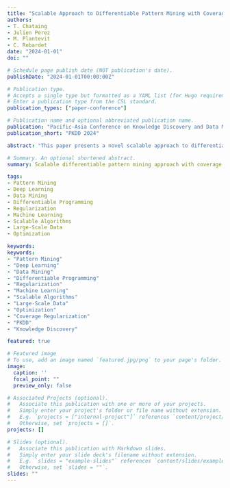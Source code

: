 ```yaml
---
title: "Scalable Approach to Differentiable Pattern Mining with Coverage Regularization"
authors:
- T. Chataing
- Julien Perez
- M. Plantevit
- C. Robardet
date: "2024-01-01"
doi: ""

# Schedule page publish date (NOT publication's date).
publishDate: "2024-01-01T00:00:00Z"

# Publication type.
# Accepts a single type but formatted as a YAML list (for Hugo requirements).
# Enter a publication type from the CSL standard.
publication_types: ["paper-conference"]

# Publication name and optional abbreviated publication name.
publication: "Pacific-Asia Conference on Knowledge Discovery and Data Mining"
publication_short: "PKDD 2024"

abstract: "This paper presents a novel scalable approach to differentiable pattern mining that incorporates coverage regularization. The method enables end-to-end learning of pattern mining tasks while maintaining computational efficiency on large-scale datasets. Our approach demonstrates significant improvements over traditional pattern mining techniques by leveraging modern deep learning optimization strategies."

# Summary. An optional shortened abstract.
summary: Scalable differentiable pattern mining approach with coverage regularization for large-scale datasets.

tags:
- Pattern Mining
- Deep Learning
- Data Mining
- Differentiable Programming
- Regularization
- Machine Learning
- Scalable Algorithms
- Large-Scale Data
- Optimization

keywords:
keywords:
- "Pattern Mining"
- "Deep Learning"
- "Data Mining"
- "Differentiable Programming"
- "Regularization"
- "Machine Learning"
- "Scalable Algorithms"
- "Large-Scale Data"
- "Optimization"
- "Coverage Regularization"
- "PKDD"
- "Knowledge Discovery"

featured: true

# Featured image
# To use, add an image named `featured.jpg/png` to your page's folder. 
image:
  caption: ''
  focal_point: ""
  preview_only: false

# Associated Projects (optional).
#   Associate this publication with one or more of your projects.
#   Simply enter your project's folder or file name without extension.
#   E.g. `projects = ["internal-project"]` references `content/project/deep-learning/index.md`.
#   Otherwise, set `projects = []`.
projects: []

# Slides (optional).
#   Associate this publication with Markdown slides.
#   Simply enter your slide deck's filename without extension.
#   E.g. `slides = "example-slides"` references `content/slides/example-slides.md`.
#   Otherwise, set `slides = ""`.
slides: ""
---
```

